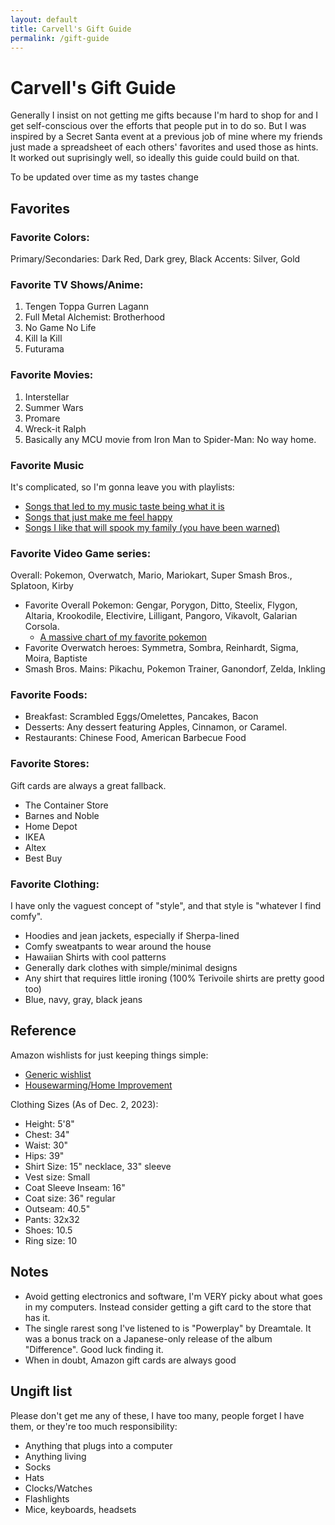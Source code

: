 ```yaml
---
layout: default
title: Carvell's Gift Guide
permalink: /gift-guide
---
```

# Carvell's Gift Guide

Generally I insist on not getting me gifts because I'm hard to shop for and I get self-conscious over the efforts that people put in to do so. But I was inspired by a Secret Santa event at a previous job of mine where my friends just made a spreadsheet of each others' favorites and used those as hints. It worked out suprisingly well, so ideally this guide could build on that.

To be updated over time as my tastes change

## Favorites

### Favorite Colors:

Primary/Secondaries: Dark Red, Dark grey, Black
Accents: Silver, Gold

### Favorite TV Shows/Anime:

1. Tengen Toppa Gurren Lagann
2. Full Metal Alchemist: Brotherhood
3. No Game No Life
4. Kill la Kill
5. Futurama

### Favorite Movies:

1. Interstellar
2. Summer Wars
3. Promare
4. Wreck-it Ralph
5. Basically any MCU movie from Iron Man to Spider-Man: No way home.

### Favorite Music

It's complicated, so I'm gonna leave you with playlists:

- [Songs that led to my music taste being what it is](https://www.youtube.com/playlist?list=PL607AFB89FAF78217)
- [Songs that just make me feel happy](https://www.youtube.com/playlist?list=PL940D265335AF0800)
- [Songs I like that will spook my family (you have been warned)](https://www.youtube.com/playlist?list=PLAIFQ_ykENfv9r-vMz9snv-Ne2xusR5A0)

### Favorite Video Game series: 

Overall: Pokemon, Overwatch, Mario, Mariokart, Super Smash Bros., Splatoon, Kirby

- Favorite Overall Pokemon: Gengar, Porygon, Ditto, Steelix, Flygon, Altaria, Krookodile, Electivire, Lilligant, Pangoro, Vikavolt, Galarian Corsola.
    - [A massive chart of my favorite pokemon](https://cdn.discordapp.com/attachments/415403000266489856/1100260495929385080/download.png?ex=66f57c30&is=66f42ab0&hm=42098aa1414887260dd6a1214824af88cd3c2346fe060d57f923a82c8992c794&)
- Favorite Overwatch heroes: Symmetra, Sombra, Reinhardt, Sigma, Moira, Baptiste
- Smash Bros. Mains: Pikachu, Pokemon Trainer, Ganondorf, Zelda, Inkling

### Favorite Foods:

- Breakfast: Scrambled Eggs/Omelettes, Pancakes, Bacon
- Desserts: Any dessert featuring Apples, Cinnamon, or Caramel.
- Restaurants: Chinese Food, American Barbecue Food

### Favorite Stores: 

Gift cards are always a great fallback.

- The Container Store
- Barnes and Noble
- Home Depot
- IKEA
- Altex
- Best Buy

### Favorite Clothing:

I have only the vaguest concept of "style", and that style is "whatever I find comfy".

- Hoodies and jean jackets, especially if Sherpa-lined
- Comfy sweatpants to wear around the house
- Hawaiian Shirts with cool patterns
- Generally dark clothes with simple/minimal designs
- Any shirt that requires little ironing (100% Terivoile shirts are pretty good too)
- Blue, navy, gray, black jeans

## Reference

Amazon wishlists for just keeping things simple:

- [Generic wishlist](https://www.amazon.com/hz/wishlist/ls/1M9ZAHY4AZ9YQ)
- [Housewarming/Home Improvement](https://www.amazon.com/hz/wishlist/ls/3VHWYGRE3MI72)

Clothing Sizes (As of Dec. 2, 2023):

- Height: 5'8"
- Chest: 34"
- Waist: 30"
- Hips: 39"
- Shirt Size: 15" necklace, 33" sleeve
- Vest size: Small
- Coat Sleeve Inseam: 16"
- Coat size: 36" regular
- Outseam: 40.5"
- Pants: 32x32
- Shoes: 10.5
- Ring size: 10

## Notes

- Avoid getting electronics and software, I'm VERY picky about what goes in my computers. Instead consider getting a gift card to the store that has it.
- The single rarest song I've listened to is "Powerplay" by Dreamtale. It was a bonus track on a Japanese-only release of the album "Difference". Good luck finding it.
- When in doubt, Amazon gift cards are always good

## Ungift list

Please don't get me any of these, I have too many, people forget I have them, or they're too much responsibility:

- Anything that plugs into a computer
- Anything living
- Socks
- Hats
- Clocks/Watches
- Flashlights
- Mice, keyboards, headsets
